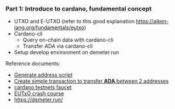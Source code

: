 ### Part 1: Introduce to cardano, fundamental concept

- UTXO and E-UTXO (refer to this good explanation https://aiken-lang.org/fundamentals/eutxo) 
- Cardano-cli
    - Query on-chain data with cardano-cli
    - Transfer ADA via cardano-cli
- Setup develop environment on demeter.run 


Reference documents:

- [Generate address script](./00-generate-keys-and-addr.sh)
- [Create simple transaction to transfer **ADA** between 2 addresses](./01-simple-tnx.sh)
- [cardano testnets faucet](https://docs.cardano.org/cardano-testnets/tools/faucet/)
- [EUTxO crash course](https://aiken-lang.org/fundamentals/eutxo)
- https://demeter.run/

